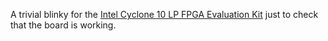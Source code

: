 
A trivial blinky for the [Intel Cyclone 10 LP FPGA Evaluation Kit](https://www.intel.com/content/www/us/en/products/details/fpga/development-kits/cyclone/10-lp-evaluation-kit.html)
just to check that the board is working.

